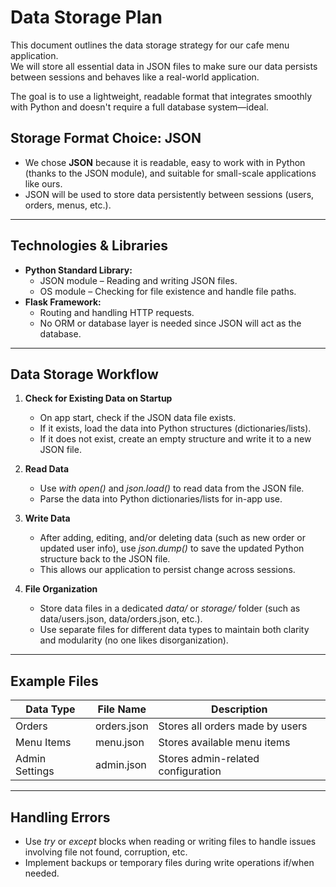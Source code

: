 # Data Storage Plan

This document outlines the data storage strategy for our cafe menu application.  
We will store all essential data in JSON files to make sure our data persists between sessions and behaves like a real-world application.  

The goal is to use a lightweight, readable format that integrates smoothly with Python and doesn't require a full database system—ideal.


## Storage Format Choice: JSON
- We chose **JSON** because it is readable, easy to work with in Python (thanks to the JSON module), and suitable for small-scale applications like ours.  
- JSON will be used to store data persistently between sessions (users, orders, menus, etc.).

---

## Technologies & Libraries 
- **Python Standard Library:**
  - JSON module – Reading and writing JSON files.
  - OS module – Checking for file existence and handle file paths.
- **Flask Framework:**
  - Routing and handling HTTP requests.
  - No ORM or database layer is needed since JSON will act as the database.

---

## Data Storage Workflow

1. **Check for Existing Data on Startup**
   - On app start, check if the JSON data file exists.
   - If it exists, load the data into Python structures (dictionaries/lists).
   - If it does not exist, create an empty structure and write it to a new JSON file.

2. **Read Data**
   - Use _with open()_ and _json.load()_ to read data from the JSON file.
   - Parse the data into Python dictionaries/lists for in-app use.

3. **Write Data**
   - After adding, editing, and/or deleting data (such as new order or updated user info), use _json.dump()_ to save the updated Python structure back to the JSON file.
   - This allows our application to persist change across sessions.

4. **File Organization**
   - Store data files in a dedicated _data/_ or _storage/_ folder (such as data/users.json, data/orders.json, etc.).
   - Use separate files for different data types to maintain both clarity and modularity (no one likes disorganization).

---

## Example Files

| Data Type      | File Name          | Description                            |
|----------------|--------------------|----------------------------------------|
| Orders         | orders.json        | Stores all orders made by users        |
| Menu Items     | menu.json          | Stores available menu items            |
| Admin Settings | admin.json         | Stores admin-related configuration     |

---

## Handling Errors
- Use _try_ or _except_ blocks when reading or writing files to handle issues involving file not found, corruption, etc.
- Implement backups or temporary files during write operations if/when needed.
